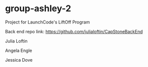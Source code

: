 # group-ashley-2

Project for LaunchCode's LiftOff Program

Back end repo link: https://github.com/julialoftin/CapStoneBackEnd

Julia Loftin

Angela Engle

Jessica Dove
